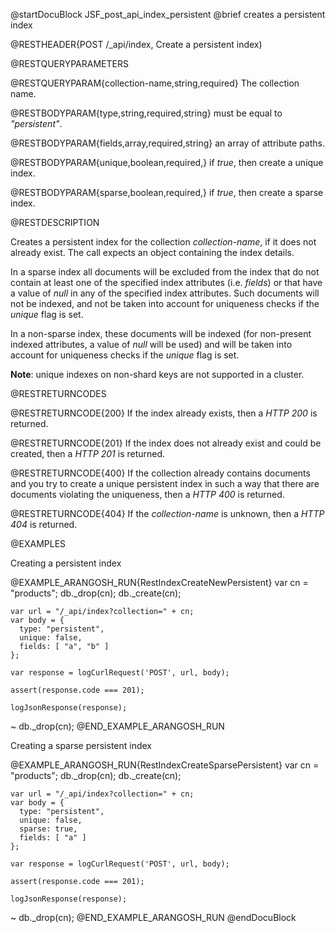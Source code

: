 
@startDocuBlock JSF_post_api_index_persistent
@brief creates a persistent index

@RESTHEADER{POST /_api/index, Create a persistent index)

@RESTQUERYPARAMETERS

@RESTQUERYPARAM{collection-name,string,required}
The collection name.


@RESTBODYPARAM{type,string,required,string}
must be equal to *"persistent"*.

@RESTBODYPARAM{fields,array,required,string}
an array of attribute paths.

@RESTBODYPARAM{unique,boolean,required,}
if *true*, then create a unique index.

@RESTBODYPARAM{sparse,boolean,required,}
if *true*, then create a sparse index.

@RESTDESCRIPTION

Creates a persistent index for the collection *collection-name*, if
it does not already exist. The call expects an object containing the index
details.

In a sparse index all documents will be excluded from the index that do not 
contain at least one of the specified index attributes (i.e. *fields*) or that 
have a value of *null* in any of the specified index attributes. Such documents 
will not be indexed, and not be taken into account for uniqueness checks if
the *unique* flag is set.

In a non-sparse index, these documents will be indexed (for non-present
indexed attributes, a value of *null* will be used) and will be taken into
account for uniqueness checks if the *unique* flag is set.

**Note**: unique indexes on non-shard keys are not supported in a cluster.

@RESTRETURNCODES

@RESTRETURNCODE{200}
If the index already exists, then a *HTTP 200* is
returned.

@RESTRETURNCODE{201}
If the index does not already exist and could be created, then a *HTTP 201*
is returned.

@RESTRETURNCODE{400}
If the collection already contains documents and you try to create a unique
persistent index in such a way that there are documents violating the
uniqueness, then a *HTTP 400* is returned.

@RESTRETURNCODE{404}
If the *collection-name* is unknown, then a *HTTP 404* is returned.

@EXAMPLES

Creating a persistent index

@EXAMPLE_ARANGOSH_RUN{RestIndexCreateNewPersistent}
    var cn = "products";
    db._drop(cn);
    db._create(cn);

    var url = "/_api/index?collection=" + cn;
    var body = { 
      type: "persistent", 
      unique: false, 
      fields: [ "a", "b" ] 
    };

    var response = logCurlRequest('POST', url, body);

    assert(response.code === 201);

    logJsonResponse(response);
  ~ db._drop(cn);
@END_EXAMPLE_ARANGOSH_RUN

Creating a sparse persistent index

@EXAMPLE_ARANGOSH_RUN{RestIndexCreateSparsePersistent}
    var cn = "products";
    db._drop(cn);
    db._create(cn);

    var url = "/_api/index?collection=" + cn;
    var body = { 
      type: "persistent",
      unique: false, 
      sparse: true, 
      fields: [ "a" ] 
    };

    var response = logCurlRequest('POST', url, body);

    assert(response.code === 201);

    logJsonResponse(response);
  ~ db._drop(cn);
@END_EXAMPLE_ARANGOSH_RUN
@endDocuBlock

